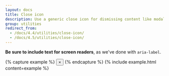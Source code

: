 ```yaml
---
layout: docs
title: Close icon
description: Use a generic close icon for dismissing content like modals and alerts.
group: utilities
redirect_from:
  - /docs/4.4/utilities/close-icon/
  - /docs/4.5/utilities/close-icon/
---
```


**Be sure to include text for screen readers**, as we've done with `aria-label`.

{% capture example %}
<button type="button" class="close" aria-label="Close">
  <span aria-hidden="true">&times;</span>
</button>
{% endcapture %}
{% include example.html content=example %}
